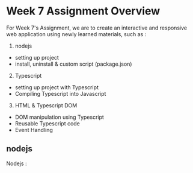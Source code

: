 # Week 7 Assignment Overview

For Week 7's Assignment, we are to create an interactive and responsive web application using newly learned materials, such as :
1. nodejs
- setting up project
- install, uninstall & custom script (package.json)
2. Typescript 
- setting up project with Typescript
- Compiling Typescript into Javascript
3. HTML & Typescript DOM
- DOM manipulation using Typescript
- Reusable Typescript code
- Event Handling

## nodejs

Nodejs
: 